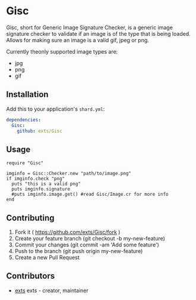 # Gisc

Gisc, short for Generic Image Signature Checker, is a generic image signature checker to validate if an image is of the type that is being loaded. Allows for making sure an image is a valid gif, jpeg or png.

Currently theonly supported image types are:

- jpg
- png
- gif

## Installation

Add this to your application's `shard.yml`:

```yaml
dependencies:
  Gisc:
    github: exts/Gisc
```

## Usage

```crystal
require "Gisc"

imginfo = Gisc::Checker.new "path/to/image.png"
if imginfo.check "png"
  puts "this is a valid png"
  puts imginfo.signature
  #puts imginfo.image.get() #read Gisc/Image.cr for more info
end
```

## Contributing

1. Fork it ( https://github.com/exts/Gisc/fork )
2. Create your feature branch (git checkout -b my-new-feature)
3. Commit your changes (git commit -am 'Add some feature')
4. Push to the branch (git push origin my-new-feature)
5. Create a new Pull Request

## Contributors

- [exts](https://github.com/exts) exts - creator, maintainer
